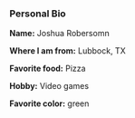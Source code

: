 ### Personal Bio

**Name:** Joshua Robersomn

**Where I am from:** Lubbock, TX

**Favorite food:** Pizza

**Hobby:** Video games

**Favorite color:** green
